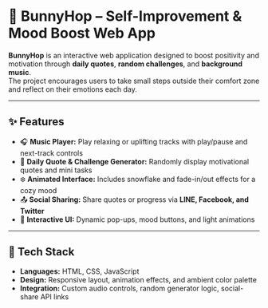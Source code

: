 # 🐰 BunnyHop – Self-Improvement & Mood Boost Web App

**BunnyHop** is an interactive web application designed to boost positivity and motivation through **daily quotes**, **random challenges**, and **background music**.  
The project encourages users to take small steps outside their comfort zone and reflect on their emotions each day.

---

## ✨ Features
- 🎧 **Music Player:** Play relaxing or uplifting tracks with play/pause and next-track controls  
- 💬 **Daily Quote & Challenge Generator:** Randomly display motivational quotes and mini tasks  
- ❄️ **Animated Interface:** Includes snowflake and fade-in/out effects for a cozy mood  
- 📤 **Social Sharing:** Share quotes or progress via **LINE, Facebook, and Twitter**  
- 💖 **Interactive UI:** Dynamic pop-ups, mood buttons, and light animations  

---

## 🧩 Tech Stack
- **Languages:** HTML, CSS, JavaScript  
- **Design:** Responsive layout, animation effects, and ambient color palette  
- **Integration:** Custom audio controls, random generator logic, social-share API links  
